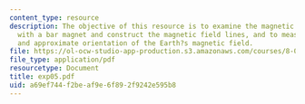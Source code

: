 ```yaml
---
content_type: resource
description: The objective of this resource is to examine the magnetic field associated
  with a bar magnet and construct the magnetic field lines, and to measure the magnitude
  and approximate orientation of the Earth?s magnetic field.
file: https://ol-ocw-studio-app-production.s3.amazonaws.com/courses/8-02t-electricity-and-magnetism-spring-2005/a69ef744f2beaf9e6f892f9242e595b8_exp05.pdf
file_type: application/pdf
resourcetype: Document
title: exp05.pdf
uid: a69ef744-f2be-af9e-6f89-2f9242e595b8
---
```

